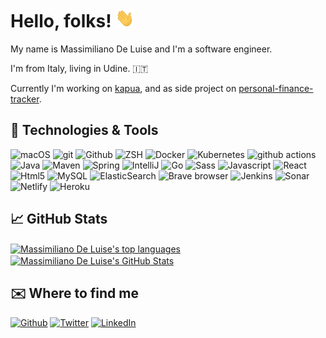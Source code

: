 # Hello, folks! <img src="wave.gif" width="30px" height="30px" />
My name is Massimiliano De Luise and I'm a software engineer.

I'm from Italy, living in Udine. 🇮🇹

Currently I'm working on [kapua](https://github.com/eclipse/kapua), and as side project on [personal-finance-tracker](https://github.com/MDeLuise/personal-finance-tracker).


## 🔧 Technologies & Tools
<p>
<img alt="macOS" src="https://img.shields.io/badge/-macOS-0e97ff?style=flat-square&logo=Apple&logoColor=white" />
<img alt="git" src="https://img.shields.io/badge/-Git-f95252?style=flat-square&logo=git&logoColor=white" />
<img alt="Github" src="https://img.shields.io/badge/-Github-3b3b3b?style=flat-square&logo=Github&logoColor=white" />
<img alt="ZSH" src="https://img.shields.io/badge/-Zsh-26262e?style=flat-square&logo=GNU-Bash&logoColor=white" />
<img alt="Docker" src="https://img.shields.io/badge/-Docker-48c5ff?style=flat-square&logo=docker&logoColor=white" />
<img alt="Kubernetes" src="https://img.shields.io/badge/-Kubernetes-004ec0?style=flat-square&logo=Kubernetes&logoColor=white" />
<img alt="github actions" src="https://img.shields.io/badge/-Github_Actions-4792ff?style=flat-square&logo=github-actions&logoColor=white" />
<img alt="Java" src="https://img.shields.io/badge/-Java-ff6f20?style=flat-square&logo=coffeeScript&logoColor=white" />
<img alt="Maven" src="https://img.shields.io/badge/-Maven-ff3420?style=flat-square&logo=Apache-Maven&logoColor=white" />
<img alt="Spring" src="https://img.shields.io/badge/-Spring-26c62f?style=flat-square&logo=Spring&logoColor=white" />
<img alt="IntelliJ" src="https://img.shields.io/badge/-IntelliJ-b43bbf?style=flat-square&logo=IntelliJ-IDEA&logoColor=white" />
<img alt="Go" src="https://img.shields.io/badge/-Go-00d0ff?style=flat-square&logo=go&logoColor=white" />
<img alt="Sass" src="https://img.shields.io/badge/-Sass-f25ee7?style=flat-square&logo=sass&logoColor=white" />
<img alt="Javascript" src="https://img.shields.io/badge/-Javascript-fee934?style=flat-square&logo=javascript&logoColor=white" />
<img alt="React" src="https://img.shields.io/badge/-React-34d6fe?style=flat-square&logo=react&logoColor=white" />
<img alt="Html5" src="https://img.shields.io/badge/-HTML5-fe7534?style=flat-square&logo=html5&logoColor=white" />
<img alt="MySQL" src="https://img.shields.io/badge/-MySQL-002cff?style=flat-square&logo=MySQL&logoColor=white" />
<img alt="ElasticSearch" src="https://img.shields.io/badge/-ElasticSearch-00eebe?style=flat-square&logo=Elastic&logoColor=white" />
<img alt="Brave browser" src="https://img.shields.io/badge/-Brave_Browser-fb3308?style=flat-square&logo=brave&logoColor=white" />
<img alt="Jenkins" src="https://img.shields.io/badge/-Jenkins-e20404?style=flat-square&logo=Jenkins&logoColor=white" />
<img alt="Sonar" src="https://img.shields.io/badge/-SonarCloud-fd4803?style=flat-square&logo=SonarCloud&logoColor=white" />
<img alt="Netlify" src="https://img.shields.io/badge/-Netlify-03d3fd?style=flat-square&logo=Netlify&logoColor=white" />
<img alt="Heroku" src="https://img.shields.io/badge/-Heroku-a603fd?style=flat-square&logo=heroku&logoColor=white" />
</p>


## 📈 GitHub Stats
<a href="https://github.com/MDeLuise/MDeLuise">
  <img align="center" src="https://github-readme-stats-xi-seven-99.vercel.app/api/top-langs/?username=MDeLuise&count_private=true&theme=dracula&langs_count=3&hide=gherkin" alt="Massimiliano De Luise's top languages"/>
</a>
<a href="https://github.com/MDeLuise/MDeLuise">
  <img align="center" src="https://github-readme-stats-xi-seven-99.vercel.app/api?username=MDeLuise&show_icons=true&include_all_commits=true&theme=dracula&count_private=true&hide=stars" alt="Massimiliano De Luise's GitHub Stats" />
</a>


## ✉️ Where to find me
<p><a href="https://github.com/MDeLuise" target="_blank"><img alt="Github" src="https://img.shields.io/badge/GitHub-%2312100E.svg?&style=for-the-badge&logo=Github&logoColor=white" /></a> <a href="https://twitter.com/MsDeLuise" target="_blank"><img alt="Twitter" src="https://img.shields.io/badge/twitter-%231DA1F2.svg?&style=for-the-badge&logo=twitter&logoColor=white" /></a> <a href="https://it.linkedin.com/in/massimiliano-de-luise-370464209" target="_blank"><img alt="LinkedIn" src="https://img.shields.io/badge/linkedin-%230077B5.svg?&style=for-the-badge&logo=linkedin&logoColor=white" /></a> 
</p>
